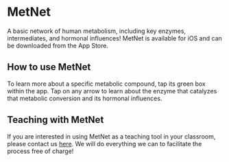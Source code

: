 # MetNet
A basic network of human metabolism, including key enzymes, intermediates, and hormonal influences! MetNet is available for iOS and can be downloaded from the App Store.

## How to use MetNet
To learn more about a specific metabolic compound, tap its green box within the app. Tap on any arrow to learn about the enzyme that catalyzes that metabolic conversion and its hormonal influences.

## Teaching with MetNet
If you are interested in using MetNet as a teaching tool in your classroom, please contact us [here](https://goo.gl/forms/4T8HIbKcxiWdPMgC3). We will do everything we can to facilitate the process free of charge!

